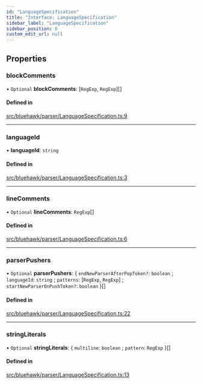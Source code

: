 ```yaml
---
id: "LanguageSpecification"
title: "Interface: LanguageSpecification"
sidebar_label: "LanguageSpecification"
sidebar_position: 0
custom_edit_url: null
---
```


## Properties

### blockComments

• `Optional` **blockComments**: [`RegExp`, `RegExp`][]

#### Defined in

[src/bluehawk/parser/LanguageSpecification.ts:9](https://github.com/mongodben/Bluehawk/blob/488980a/src/bluehawk/parser/LanguageSpecification.ts#L9)

___

### languageId

• **languageId**: `string`

#### Defined in

[src/bluehawk/parser/LanguageSpecification.ts:3](https://github.com/mongodben/Bluehawk/blob/488980a/src/bluehawk/parser/LanguageSpecification.ts#L3)

___

### lineComments

• `Optional` **lineComments**: `RegExp`[]

#### Defined in

[src/bluehawk/parser/LanguageSpecification.ts:6](https://github.com/mongodben/Bluehawk/blob/488980a/src/bluehawk/parser/LanguageSpecification.ts#L6)

___

### parserPushers

• `Optional` **parserPushers**: { `endNewParserAfterPopToken?`: `boolean` ; `languageId`: `string` ; `patterns`: [`RegExp`, `RegExp`] ; `startNewParserOnPushToken?`: `boolean`  }[]

#### Defined in

[src/bluehawk/parser/LanguageSpecification.ts:22](https://github.com/mongodben/Bluehawk/blob/488980a/src/bluehawk/parser/LanguageSpecification.ts#L22)

___

### stringLiterals

• `Optional` **stringLiterals**: { `multiline`: `boolean` ; `pattern`: `RegExp`  }[]

#### Defined in

[src/bluehawk/parser/LanguageSpecification.ts:13](https://github.com/mongodben/Bluehawk/blob/488980a/src/bluehawk/parser/LanguageSpecification.ts#L13)

